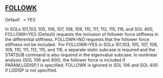 ## [FOLLOWK](https://help.hexagonmi.com/bundle/MSC_Nastran_2022.4/page/Nastran_Combined_Book/qrg/parameters/TOC.FOLLOWK.xhtml)

Default    = YES

In SOLs 101,103, 105, 106, 107, 108, 109, 110, 111, 112, 115, 116, and SOL 400, FOLLOWK=YES (Default) requests the inclusion of follower force stiffness in the differential stiffness. FOLLOWK=NO requests that the follower force stiffness not be included.  For FOLLOWK=YES in SOLs 101,103, 105, 107, 108, 109, 110, 111, 112, 115, and 116, a separate static subcase is required and the STATSUB command is also required in the eigenvalue subcase. In nonlinear analysis (SOL 106 and 400), the follower force is included if PARAM,LGDISP,1 is specified. FOLLOWK is ignored in SOL 106 and SOL 400 if LGDISP is not specified.

